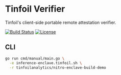 # Tinfoil Verifier

Tinfoil's client-side portable remote attestation verifier.

[![Build Status](https://github.com/tinfoilanalytics/verifier/workflows/Run%20tests/badge.svg)](https://github.com/tinfoilanalytics/verifier/actions)
[![License](https://img.shields.io/badge/License-MIT-blue.svg)](LICENSE)

## CLI

```bash
go run cmd/manual/main.go \
  -e inference-enclave.tinfoil.sh \
  -r tinfoilanalytics/nitro-enclave-build-demo
```
